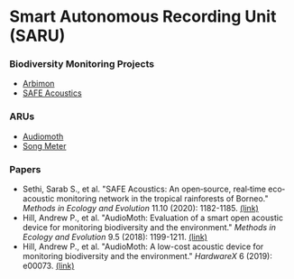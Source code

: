 # Smart Autonomous Recording Unit (SARU)

### Biodiversity Monitoring Projects
* [Arbimon](https://arbimon.rfcx.org)
* [SAFE Acoustics](http://acoustics.safeproject.net/)

### ARUs

* [Audiomoth](https://www.openacousticdevices.info/audiomoth)
* [Song Meter](https://www.wildlifeacoustics.com/products/song-meter-sm4)

### Papers

* Sethi, Sarab S., et al. "SAFE Acoustics: An open‐source, real‐time eco‐acoustic monitoring network in the tropical rainforests of Borneo." _Methods in Ecology and Evolution_ 11.10 (2020): 1182-1185. [(link)](https://besjournals.onlinelibrary.wiley.com/doi/full/10.1111/2041-210X.13438)
* Hill, Andrew P., et al. "AudioMoth: Evaluation of a smart open acoustic device for monitoring biodiversity and the environment." _Methods in Ecology and Evolution_ 9.5 (2018): 1199-1211. [(link)](https://besjournals.onlinelibrary.wiley.com/doi/abs/10.1111/2041-210X.12955)
* Hill, Andrew P., et al. "AudioMoth: A low-cost acoustic device for monitoring biodiversity and the environment." _HardwareX_ 6 (2019): e00073. [(link)](https://www.sciencedirect.com/science/article/pii/S2468067219300306)
